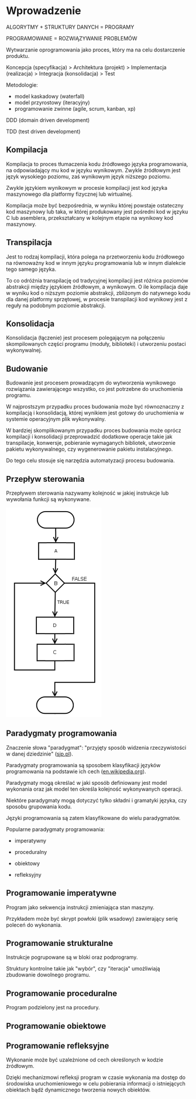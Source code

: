 ﻿Wprowadzenie
============

ALGORYTMY + STRUKTURY DANYCH = PROGRAMY

PROGRAMOWANIE = ROZWIĄZYWANIE PROBLEMÓW

Wytwarzanie oprogramowania jako proces, który ma na celu dostarczenie produktu.

Koncepcja (specyfikacja) > Architektura (projekt) > Implementacja (realizacja) > Integracja (konsolidacja) > Test

Metodologie:

 - model kaskadowy (waterfall)
 - model przyrostowy (iteracyjny)
 - programowanie zwinne (agile, scrum, kanban, xp)

DDD (domain driven development)

TDD (test driven development)

Kompilacja
----------

Kompilacja to proces tłumaczenia kodu źródłowego języka programowania, na odpowiadający mu kod w języku wynikowym. Zwykle źródłowym jest język wysokiego poziomu, zaś wynikowym język niższego poziomu.

Zwykle językiem wynikowym w procesie kompilacji jest kod języka maszynowego dla platformy fizycznej lub wirtualnej.

Kompilacja może być bezpośrednia, w wyniku której powstaje ostateczny kod maszynowy lub taka,
w której produkowany jest pośredni kod w języku C lub asemblera, przekształcany w kolejnym etapie na wynikowy kod maszynowy.  

Transpilacja
------------

Jest to rodzaj kompilacji, która polega na przetworzeniu kodu źródłowego na równoważny kod w innym języku programowania lub w innym dialekcie tego samego języka.

To co odróżnia transpilację od tradycyjnej kompilacji jest różnica poziomów abstrakcji między językiem źródłowym, a wynikowym.
O ile kompilacja daje w wyniku kod o niższym poziomie abstrakcji, zbliżonym do natywnego kodu dla danej platformy sprzętowej, w procesie transpilacji kod wynikowy jest z reguły na podobnym poziomie abstrakcji.

Konsolidacja
------------

Konsolidacja (łączenie) jest procesem polegającym na połączeniu skompilowanych części programu (moduły, biblioteki)
i utworzeniu postaci wykonywalnej.

Budowanie
---------

Budowanie jest procesem prowadzącym do wytworzenia wynikowego rozwiązania zawierającego wszystko, co jest potrzebne do uruchomienia programu.

W najprostszym przypadku proces budowania może być równoznaczny z kompilacją i konsolidacją, której wynikiem jest gotowy do uruchomienia w systemie operacyjnym plik wykonywalny.

W bardziej skomplikowanym przypadku proces budowania może oprócz kompilacji i konsolidacji przeprowadzić dodatkowe operacje takie jak transpilacje, konwersje, pobieranie wymaganych bibliotek, utworzenie pakietu wykonywalnego, czy wygenerowanie pakietu instalacyjnego.

Do tego celu stosuje się narzędzia automatyzacji procesu budowania.

Przepływ sterowania
-------------------

Przepływem sterowania nazywamy kolejność w jakiej  instrukcje lub wywołania funkcji są wykonywane.

![](image/diagram/control-flow-1.png)

Paradygmaty programowania
-------------------------

Znaczenie słowa "paradygmat": "przyjęty sposób widzenia rzeczywistości w danej dziedzinie" ([sjp.pl](https://sjp.pl/Paradygmat)).

Paradygmaty programowania są sposobem klasyfikacji języków programowania na podstawie ich cech ([en.wikipedia.org](https://en.wikipedia.org/wiki/Programming_paradigms)).

Paradygmaty mogą określać w jaki sposób definiowany jest model wykonania oraz jak model ten określa kolejność wykonywanych operacji.

Niektóre paradygmaty mogą dotyczyć tylko składni i gramatyki języka, czy sposobu grupowania kodu.

Języki programowania są zatem klasyfikowane do wielu paradygmatów.

Popularne paradygmaty programowania:

- imperatywny

- proceduralny

- obiektowy

- refleksyjny

Programowanie imperatywne
-------------------------

Program jako sekwencja instrukcji zmieniająca stan maszyny.

Przykładem może być skrypt powłoki (plik wsadowy) zawierający serię poleceń do wykonania.

Programowanie strukturalne
--------------------------

Instrukcje pogrupowane są w bloki oraz podprogramy.

Struktury kontrolne takie jak "wybór", czy "iteracja" umożliwiają zbudowanie dowolnego programu.

Programowanie proceduralne
--------------------------

Program podzielony jest na procedury.

Programowanie obiektowe
-----------------------



Programowanie refleksyjne
-------------------------

Wykonanie może być uzależnione od cech określonych w kodzie źródłowym.

Dzięki mechanizmowi refleksji program w czasie wykonania ma dostęp do środowiska uruchomieniowego w celu pobierania informacji o istniejących obiektach bądź dynamicznego tworzenia nowych obiektów.
